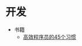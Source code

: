 # 开发

- 书籍
  - [高效程序员的45个习惯](https://github.com/czf2015/blog/tree/master/%E5%BA%94%E7%94%A8/%E5%BC%80%E5%8F%91/%E9%AB%98%E6%95%88%E7%A8%8B%E5%BA%8F%E5%91%98%E7%9A%8445%E4%B8%AA%E4%B9%A0%E6%83%AF)